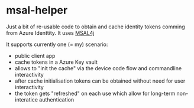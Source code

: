 # msal-helper

Just a bit of re-usable code to obtain and cache identity tokens comming from
Azure Identtity.
It uses [MSAL4j](https://github.com/AzureAD/microsoft-authentication-library-for-java)

It supports currently one (= my) scenario:
  - public client app
  - cache tokens in a Azure Key vault
  - allows to "init the cache" via the device code flow and commandline interactivity
  - after cache initialisation tokens can be obtained without need for user interactivity
  - the token gets "refreshed" on each use which allow for long-term non-interatice authentication
  
